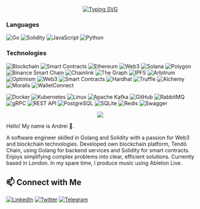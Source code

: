 <p align="center">
<!--   <a href="https://github.com/DenverCoder1/readme-typing-svg"><img src="https://readme-typing-svg.herokuapp.com?lines=Hello,+World!;I+love+coding!+I+enjoy+to+teach+people+how+code!;&center=true&width=600&height=80"></a> -->
<a href="https://git.io/typing-svg"><img src="https://readme-typing-svg.demolab.com?font=Play&pause=2000&color=24F753&width=600&lines=Hello+World!+ I+love+coding+and+enjoy+teach+people+to+code!" alt="Typing SVG" /></a>
</p>
<!-- 
<p>
<div align="center" target="_blank">
  <img src="https://img.shields.io/github/followers/AndreiLondon?style=social">
  </a>
</div>
</p> -->

### Languages

![Go](https://img.shields.io/badge/-Go-000?&logo=Go)
![Solidity](https://img.shields.io/badge/-Solidity-000?&logo=Solidity)
![JavaScript](https://img.shields.io/badge/-JavaScript-000?&logo=JavaScript)
![Python](https://img.shields.io/badge/-Python-000?&logo=Python)





### Technologies


![Blockchain](https://img.shields.io/badge/-Blockchain-000?&logo=blockchaindotcom)
![Smart Contracts](https://img.shields.io/badge/-Smart%20Contracts-000)
![Ethereum](https://img.shields.io/badge/-Ethereum-000?&logo=Ethereum)
![Web3](https://img.shields.io/badge/-Web3-000)
![Solana](https://img.shields.io/badge/-Solana-000?&logo=Solana)
![Polygon](https://img.shields.io/badge/-Polygon-000?&logo=Polygon)
![Binance Smart Chain](https://img.shields.io/badge/-Binance%20Smart%20Chain-000?&logo=binance)
![Chainlink](https://img.shields.io/badge/-Chainlink-000?&logo=Chainlink)
![The Graph](https://img.shields.io/badge/-The%20Graph-000?&logo=TheGraph)
![IPFS](https://img.shields.io/badge/-IPFS-000?&logo=ipfs)
![Arbitrum](https://img.shields.io/badge/-Arbitrum-000?&logo=arbitrum)
![Optimism](https://img.shields.io/badge/-Optimism-000?&logo=optimism)
![Web3](https://img.shields.io/badge/-Web3-000)
![Smart Contracts](https://img.shields.io/badge/-Smart%20Contracts-000)
![Hardhat](https://img.shields.io/badge/-Hardhat-000?&logo=Hardhat)
![Truffle](https://img.shields.io/badge/-Truffle-000?&logo=Truffle)
![Alchemy](https://img.shields.io/badge/-Alchemy-000?&logo=Alchemy)
![Moralis](https://img.shields.io/badge/-Moralis-000?&logo=Moralis)
![WalletConnect](https://img.shields.io/badge/-WalletConnect-000?&logo=WalletConnect)

![Docker](https://img.shields.io/badge/-Docker-000?&logo=Docker)
![Kubernetes](https://img.shields.io/badge/-Kubernetes-000?&logo=Kubernetes)
![Linux](https://img.shields.io/badge/-Linux-000?&logo=Linux)
![Apache Kafka](https://img.shields.io/badge/Apache%20Kafka-000?&logo=apachekafka)
![GitHub](https://img.shields.io/badge/-GitHub-181717?style=flat&logo=github&logoColor=white)
![RabbitMQ](https://img.shields.io/badge/-RabbitMQ-000?&logo=RabbitMQ)
![gRPC](https://img.shields.io/badge/-gRPC-000?&logo=grpc)
![REST API](https://img.shields.io/badge/-REST%20API-000)
![PostgreSQL](https://img.shields.io/badge/-PostgreSQL-000?&logo=postgresql)
![SQLite](https://img.shields.io/badge/-SQLite-000?&logo=sqlite)
![Redis](https://img.shields.io/badge/-Redis-000?&logo=redis)
![Swagger](https://img.shields.io/badge/-Swagger-000?&logo=swagger)




<p align="center"><img src="https://profile-counter.glitch.me/{andreilondon}/count.svg"></p>


Hello! My name is Andrei 👋.

A software engineer skilled in Golang and Solidity with a passion for Web3 and blockchain technologies. Developed own blockchain platform, Tendō Chain, using Golang for backend services and Solidity for smart contracts. Enjoys simplifying complex problems into clear, efficient solutions. Currently based in London. In my spare time, I produce music using Ableton Live.


## 📫 Connect with Me
[![LinkedIn](https://img.shields.io/badge/-LinkedIn-0077B5?style=flat&logo=linkedin&logoColor=white)](https://www.linkedin.com/in/andrei-m-737512154/)
[![Twitter](https://img.shields.io/badge/-Twitter-1DA1F2?style=flat&logo=twitter&logoColor=white)](https://x.com/GoAndreiGo)
[![Telegram](https://img.shields.io/badge/-Telegram-2CA5E0?style=flat&logo=telegram&logoColor=white)](https://t.me/AndreiLondon)


<!---
AndreiLondon/AndreiLondon is a ✨ special ✨ repository because its `README.md` (this file) appears on your GitHub profile.
You can click the Preview link to take a look at your changes.
--->
